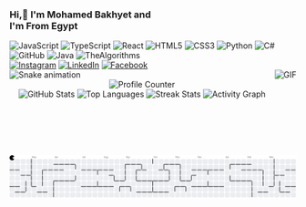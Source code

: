 <h3 align="left">Hi,👋 I'm Mohamed Bakhyet and <br>I'm  From Egypt</h3>



<div align="left">
  <img src="https://cdn.jsdelivr.net/gh/devicons/devicon/icons/javascript/javascript-original.svg" height="30" alt="JavaScript" />
  <img src="https://cdn.jsdelivr.net/gh/devicons/devicon/icons/typescript/typescript-original.svg" height="30" alt="TypeScript" />
  <img src="https://cdn.jsdelivr.net/gh/devicons/devicon/icons/react/react-original.svg" height="30" alt="React" />
  <img src="https://cdn.jsdelivr.net/gh/devicons/devicon/icons/html5/html5-original.svg" height="30" alt="HTML5" />
  <img src="https://cdn.jsdelivr.net/gh/devicons/devicon/icons/css3/css3-original.svg" height="30" alt="CSS3" />
  <img src="https://cdn.jsdelivr.net/gh/devicons/devicon/icons/python/python-original.svg" height="30" alt="Python" />
  <img src="https://cdn.jsdelivr.net/gh/devicons/devicon/icons/csharp/csharp-original.svg" height="30" alt="C#" />
  <img src="https://cdn.jsdelivr.net/gh/devicons/devicon/icons/github/github-original.svg" height="30" alt="GitHub" />
  <img src="https://cdn.jsdelivr.net/gh/devicons/devicon/icons/java/java-original.svg" height="30" alt="Java" />
  <img src="https://cdn.jsdelivr.net/gh/devicons/devicon/icons/thealgorithms/thealgorithms-original.svg" height="30" alt="TheAlgorithms" />
</div>



<div align="left">
  <a href="#"><img src="https://img.shields.io/static/v1?message=Instagram&logo=instagram&color=E4405F&logoColor=white&style=for-the-badge" height="35" alt="Instagram" /></a>
  <a href="#"><img src="https://img.shields.io/static/v1?message=LinkedIn&logo=linkedin&color=0077B5&logoColor=white&style=for-the-badge" height="35" alt="LinkedIn" /></a>
  <a href="#"><img src="https://img.shields.io/static/v1?message=Facebook&logo=facebook&color=1877F2&logoColor=white&style=for-the-badge" height="35" alt="Facebook" /></a>
</div>



<img align="right" height="150" src="https://pa1.aminoapps.com/6733/1b7b514f7cbb751bce19cdc558cda89030e23f8d_hq.gif" alt="GIF" />



<img src="https://raw.githubusercontent.com/MOE-BK/MOE-BK/output/snake.svg" alt="Snake animation" />


<div align="center">
  <img src="https://profile-counter.glitch.me/MOE-BK/count.svg?" alt="Profile Counter" />
</div>



<div align="center">
  <img src="https://github-readme-stats.vercel.app/api?username=MOE-BK&show_icons=true&include_all_commits=true&count_private=true&theme=dracula&hide_border=false" height="150" alt="GitHub Stats" />
  <img src="https://github-readme-stats.vercel.app/api/top-langs?username=MOE-BK&layout=compact&langs_count=5&theme=dracula&hide_border=false" height="150" alt="Top Languages" />
  <img src="https://streak-stats.demolab.com?user=MOE-BK&mode=daily&theme=dracula&hide_border=false&border_radius=5" height="150" alt="Streak Stats" />
  <img src="https://github-readme-activity-graph.vercel.app/graph?username=MOE-BK&radius=16&theme=react&area=true" height="300" alt="Activity Graph" />
</div>



<picture>
  <source media="(prefers-color-scheme: dark)" srcset="https://raw.githubusercontent.com/MOE-BK/MOE-BK/output/pacman-contribution-graph-dark.svg">
  <source media="(prefers-color-scheme: light)" srcset="https://raw.githubusercontent.com/MOE-BK/MOE-BK/output/pacman-contribution-graph.svg">
  <img alt="Pacman Contribution Graph" src="https://raw.githubusercontent.com/MOE-BK/MOE-BK/output/pacman-contribution-graph.svg">
</picture>
 
